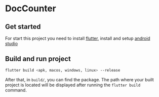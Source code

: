 # DocCounter

## Get started

For start this project you need to install [flutter](https://docs.flutter.dev/get-started/install), install and setup [android studio](https://developer.android.com/studio)

## Build and run project

```bash
flutter build <apk, macos, windows, linux> --release
```
After that, in `build/`, you can find the package. The path where your built project is located will be displayed after running the `flutter build` command.